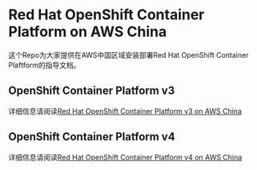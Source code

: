 # Red Hat OpenShift Container Platform on AWS China

这个Repo为大家提供在AWS中国区域安装部署Red Hat OpenShift Container Plaftform的指导文档。


## OpenShift Container Platform v3

详细信息请阅读[Red Hat OpenShift Container Platform v3 on AWS China](ocp-v3/README.md)

## OpenShift Container Platform v4

详细信息请阅读[Red Hat OpenShift Container Platform v4 on AWS China](ocp-v4/README.md)
